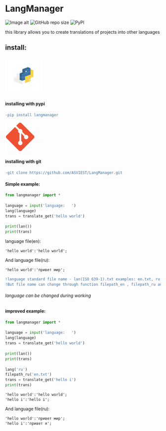 # LangManager

![Image alt](https://img.shields.io/github/license/ASVIEST/LangManager?logo=GitHub&logoColor=orange&style=flat-square)
![GitHub repo size](https://img.shields.io/github/repo-size/ASVIEST/LangManager?color=green&label=size&logo=GitHub&logoColor=cAF7a6&style=flat-square)
![PyPI](https://img.shields.io/pypi/v/langmanager?color=yellow&label=version&logo=pypi&logoColor=orange&style=flat-square)

this library allows you to create translations of projects into other languages

## install:
![Image alt](https://github.com/ASVIEST/LangManager/blob/main/mini_pypi_icon.png)
#### installing with pypi
```diff
-pip install langmanager
```
![Image alt](https://github.com/ASVIEST/LangManager/blob/main/mini_git_icon.png)
#### installing with git
```diff
-git clone https://github.com/ASVIEST/LangManager.git
```

#### Simple example:
```python
from langmanager import *

language = input('language:   ')
lang(language)
trans = translate_get('hello world')

print(lan())
print(trans)
```
language file(en):
```
'hello world':'hello world';
```
And language file(ru):
```
'hello world':'привет мир';
```
```diff
!language standard file name - lan(ISO 639-1).txt examples: en.txt, ru.txt, zh.txt
!But file name can change through function filepath_en , filepath_ru and others
```
###### language can be changed during working
#### improved example:
```python
from langmanager import *

language = input('language:   ')
lang(language)
trans = translate_get('hello world')

print(lan())
print(trans)

lang('ru')
filepath_ru('en.txt')
trans = translate_get('hello i')
print(trans)
```
```
'hello world':'hello world';
'hello i':'hello i';
```
And language file(ru):
```
'hello world':'привет мир';
'hello i':'привет я';
```
